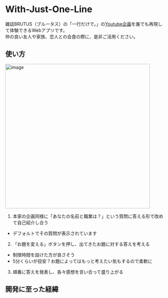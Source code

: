 # With-Just-One-Line
雑誌BRUTUS（ブルータス）の「一行だけで。」の[Youtube企画](https://www.youtube.com/watch?v=vGuLOHjpCLk)を誰でも再現して体験できるWebアプリです。  
仲の良い友人や家族、恋人との会食の際に、是非ご活用ください。

## 使い方
<img width="457" alt="image" src="https://github.com/user-attachments/assets/974d10d5-7d6e-401f-87f8-2e27890cba42" />

1. 本家の企画同様に「あなたの名前と職業は？」という質問に答える形で改めて自己紹介し合う
  - デフォルトでその質問が表示されています
2. 「お題を変える」ボタンを押し、出てきたお題に対する答えを考える
  - 制限時間を設けた方が良さそう
  - 5分くらいが目安？お題によってはもっと考えたい気もするので柔軟に
3. 順番に答えを発表し、各々感想を言い合って盛り上がる

## 開発に至った経緯

  



